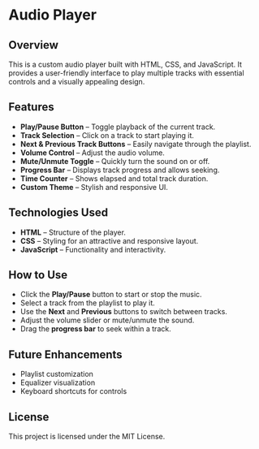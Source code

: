 # Audio Player

## Overview

This is a custom audio player built with HTML, CSS, and JavaScript. It provides a user-friendly
interface to play multiple tracks with essential controls and a visually appealing design.

## Features

- **Play/Pause Button** – Toggle playback of the current track.
- **Track Selection** – Click on a track to start playing it.
- **Next & Previous Track Buttons** – Easily navigate through the playlist.
- **Volume Control** – Adjust the audio volume.
- **Mute/Unmute Toggle** – Quickly turn the sound on or off.
- **Progress Bar** – Displays track progress and allows seeking.
- **Time Counter** – Shows elapsed and total track duration.
- **Custom Theme** – Stylish and responsive UI.

## Technologies Used

- **HTML** – Structure of the player.
- **CSS** – Styling for an attractive and responsive layout.
- **JavaScript** – Functionality and interactivity.

## How to Use

- Click the **Play/Pause** button to start or stop the music.
- Select a track from the playlist to play it.
- Use the **Next** and **Previous** buttons to switch between tracks.
- Adjust the volume slider or mute/unmute the sound.
- Drag the **progress bar** to seek within a track.

## Future Enhancements

- Playlist customization
- Equalizer visualization
- Keyboard shortcuts for controls

## License

This project is licensed under the MIT License.
